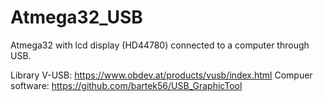 # Atmega32_USB
Atmega32 with lcd display (HD44780) connected to a computer through USB.

Library V-USB: https://www.obdev.at/products/vusb/index.html
Compuer software: https://github.com/bartek56/USB_GraphicTool